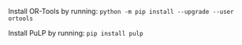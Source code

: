 Install OR-Tools by running:
`python -m pip install --upgrade --user ortools`

Install PuLP by running:
`pip install pulp`
